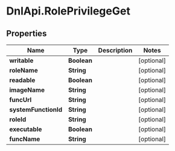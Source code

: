 # DnlApi.RolePrivilegeGet

## Properties
Name | Type | Description | Notes
------------ | ------------- | ------------- | -------------
**writable** | **Boolean** |  | [optional] 
**roleName** | **String** |  | [optional] 
**readable** | **Boolean** |  | [optional] 
**imageName** | **String** |  | [optional] 
**funcUrl** | **String** |  | [optional] 
**systemFunctionId** | **String** |  | [optional] 
**roleId** | **String** |  | [optional] 
**executable** | **Boolean** |  | [optional] 
**funcName** | **String** |  | [optional] 


